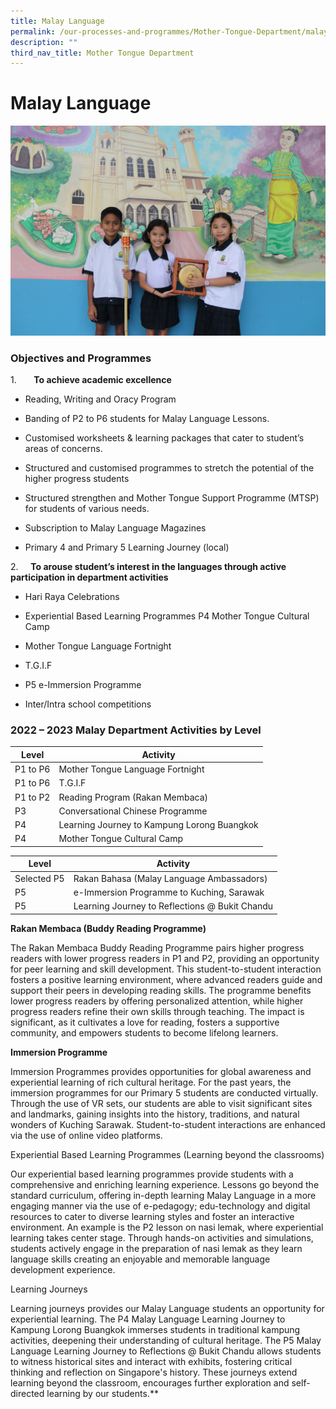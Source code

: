 ```yaml
---
title: Malay Language
permalink: /our-processes-and-programmes/Mother-Tongue-Department/malay-language/
description: ""
third_nav_title: Mother Tongue Department
---
```

# **Malay Language**

![](/images/Department%20Main%20Photos/img_3297.JPG)

### Objectives and Programmes

1.       **To achieve academic excellence**


*   Reading, Writing and Oracy Program 
    
*   Banding of P2 to P6 students for Malay Language Lessons.
    
*   Customised worksheets & learning packages that cater to student’s areas of concerns.
    
*   Structured and customised programmes to stretch the potential of the higher progress students
    
*   Structured strengthen and Mother Tongue Support Programme (MTSP) for students of various needs.
    
*   Subscription to Malay Language Magazines
    
*   Primary 4 and Primary 5 Learning Journey (local)
    

2.     **To arouse student’s interest in the languages through active participation in department activities**

*   Hari Raya Celebrations
    
*   Experiential Based Learning Programmes P4 Mother Tongue Cultural Camp
    
*   Mother Tongue Language Fortnight
    
*   T.G.I.F 
    
*   P5 e-Immersion Programme
    
*   Inter/Intra school competitions
    

### 2022 – 2023 Malay Department Activities by Level



| Level | Activity |
| -------- | -------- | 
|  P1 to P6   |  Mother Tongue Language Fortnight   |
|   P1 to P6  |  T.G.I.F   |
|  P1 to P2   |  Reading Program (Rakan Membaca)   |
|  P3   |  Conversational Chinese Programme   |
|  P4   |  Learning Journey to Kampung Lorong Buangkok   |
|  P4   |   Mother Tongue Cultural Camp  |


| Level | Activity |
| -------- | -------- | 
|  Selected P5   |  Rakan Bahasa (Malay Language Ambassadors)   |
|  P5   |   e-Immersion Programme to Kuching, Sarawak  |
|  P5   |  Learning Journey to Reflections @ Bukit Chandu   |


**Rakan Membaca (Buddy Reading Programme)**

The Rakan Membaca Buddy Reading Programme pairs higher progress readers with lower progress readers in P1 and P2, providing an opportunity for peer learning and skill development. This student-to-student interaction fosters a positive learning environment, where advanced readers guide and support their peers in developing reading skills. The programme benefits lower progress readers by offering personalized attention, while higher progress readers refine their own skills through teaching. The impact is significant, as it cultivates a love for reading, fosters a supportive community, and empowers students to become lifelong learners.

  

**Immersion Programme** 

Immersion Programmes provides opportunities for global awareness and experiential learning of rich cultural heritage. For the past years, the immersion programmes for our Primary 5 students are conducted virtually. Through the use of VR sets, our students are able to visit significant sites and landmarks, gaining insights into the history, traditions, and natural wonders of Kuching Sarawak. Student-to-student interactions are enhanced via the use of online video platforms. 

  

Experiential Based Learning Programmes (Learning beyond the classrooms)

Our experiential based learning programmes provide students with a comprehensive and enriching learning experience. Lessons go beyond the standard curriculum, offering in-depth learning Malay Language in a more engaging manner via the use of e-pedagogy; edu-technology and digital resources to cater to diverse learning styles and foster an interactive environment. An example is the P2 lesson on nasi lemak, where experiential learning takes center stage. Through hands-on activities and simulations, students actively engage in the preparation of nasi lemak as they learn language skills creating an enjoyable and memorable language development experience. 

  

Learning Journeys 

Learning journeys provides our Malay Language students an opportunity for experiential learning. The P4 Malay Language Learning Journey to Kampung Lorong Buangkok immerses students in traditional kampung activities, deepening their understanding of cultural heritage. The P5 Malay Language Learning Journey to Reflections @ Bukit Chandu allows students to witness historical sites and interact with exhibits, fostering critical thinking and reflection on Singapore's history. These journeys extend learning beyond the classroom, encourages further exploration and self-directed learning by our students.**